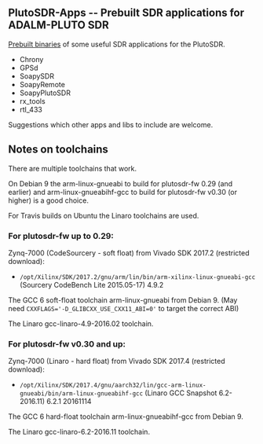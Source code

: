## PlutoSDR-Apps -- Prebuilt SDR applications for ADALM-PLUTO SDR

[Prebuilt binaries](https://github.com/zuckschwerdt/PlutoSDR-Apps/releases) of some useful SDR applications for the PlutoSDR.

- Chrony
- GPSd
- SoapySDR
- SoapyRemote
- SoapyPlutoSDR
- rx_tools
- rtl_433

Suggestions which other apps and libs to include are welcome.

## Notes on toolchains

There are multiple toolchains that work.

On Debian 9 the arm-linux-gnueabi to build for plutosdr-fw 0.29 (and earlier)
and arm-linux-gnueabihf-gcc to build for plutosdr-fw v0.30 (or higher) is a good choice.

For Travis builds on Ubuntu the Linaro toolchains are used.

### For plutosdr-fw up to 0.29:

Zynq-7000 (CodeSourcery - soft float) from Vivado SDK 2017.2 (restricted download):
- `/opt/Xilinx/SDK/2017.2/gnu/arm/lin/bin/arm-xilinx-linux-gnueabi-gcc` (Sourcery CodeBench Lite 2015.05-17) 4.9.2

The GCC 6 soft-float toolchain arm-linux-gnueabi from Debian 9. (May need `CXXFLAGS='-D_GLIBCXX_USE_CXX11_ABI=0'` to target the correct ABI)

The Linaro gcc-linaro-4.9-2016.02 toolchain.

### For plutosdr-fw v0.30 and up:

Zynq-7000 (Linaro - hard float) from Vivado SDK 2017.4 (restricted download):
- `/opt/Xilinx/SDK/2017.4/gnu/aarch32/lin/gcc-arm-linux-gnueabi/bin/arm-linux-gnueabihf-gcc` (Linaro GCC Snapshot 6.2-2016.11) 6.2.1 20161114

The GCC 6 hard-float toolchain arm-linux-gnueabihf-gcc from Debian 9.

The Linaro gcc-linaro-6.2-2016.11 toolchain.
